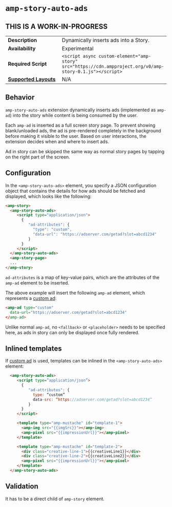 <!--
Copyright 2018 The AMP HTML Authors. All Rights Reserved.

Licensed under the Apache License, Version 2.0 (the "License");
you may not use this file except in compliance with the License.
You may obtain a copy of the License at

      http://www.apache.org/licenses/LICENSE-2.0

Unless required by applicable law or agreed to in writing, software
distributed under the License is distributed on an "AS-IS" BASIS,
WITHOUT WARRANTIES OR CONDITIONS OF ANY KIND, either express or implied.
See the License for the specific language governing permissions and
limitations under the License.
-->

# <a name="`amp-story-auto-ads`"></a> `amp-story-auto-ads`

## THIS IS A WORK-IN-PROGRESS

<table>
  <tr>
    <td width="40%"><strong>Description</strong></td>
    <td>Dynamically inserts ads into a Story.</td>
  </tr>
  <tr>
    <td width="40%"><strong>Availability</strong></td>
    <td>Experimental</td>
  </tr>
  <tr>
    <td width="40%"><strong>Required Script</strong></td>
    <td><code>&lt;script async custom-element="amp-story" src="https://cdn.ampproject.org/v0/amp-story-0.1.js">&lt;/script></code></td>
  </tr>
  <tr>
    <td class="col-fourty"><strong><a href="https://www.ampproject.org/docs/guides/responsive/control_layout.html">Supported Layouts</a></strong></td>
    <td>N/A</td>
  </tr>
</table>

## Behavior
`amp-story-auto-ads` extension dynamically inserts ads (implemented as `amp-ad`)
into the story while content is being consumed by the user.

Each `amp-ad` is inserted as a full screen story page. To prevent showing
blank/unloaded ads, the ad is pre-rendered completely in the background before
making it visible to the user. Based on user interactions, the extension decides when
and where to insert ads.

Ad in story can be skipped the same way as normal story pages by tapping on the
right part of the screen.

## Configuration
In the `<amp-story-auto-ads>` element, you specify a JSON configuration object
that contains the details for how ads should be fetched and displayed, which
looks like the following:

```html
<amp-story>
  <amp-story-auto-ads>
     <script type="application/json">
       {
          "ad-attributes": {
            "type": "custom",
            "data-url": "https://adserver.com/getad?slot=abcd1234"
          }
       }
     </script>
  </amp-story-auto-ads>
  <amp-story-page>
  ...
</amp-story>
```

`ad-attributes` is a map of key-value pairs, which are the attributes of the
 `amp-ad` element to be inserted.

The above example will insert the following `amp-ad` element, which represents
a [custom ad](../../ads/custom.md):

```html
<amp-ad type="custom"
  data-url="https://adserver.com/getad?slot=abcd1234"
</amp-ad>
```

Unlike normal `amp-ad`, no `<fallback>` or `<placeholder>` needs to be specified
here, as ads in story can only be displayed once fully rendered.

## Inlined templates
If [custom ad](../../ads/custom.md) is used, templates can be inlined in the
`<amp-story-auto-ads>` element:

```html
  <amp-story-auto-ads>
     <script type=”application/json”>
       {
          "ad-attributes": {
            type: “custom”
            data-src: “https://adserver.com/getad?slot=abcd1234”
          }
       }
     </script>

     <template type="amp-mustache" id="template-1">
       <amp-img src="{{imgSrc}}"></amp-img>
       <amp-pixel src="{{impressionUrl}}"></amp-pixel>
     </template>

     <template type="amp-mustache" id="template-2">
       <div class="creative-line-1">{{creativeLine1}}</div>
       <div class="creative-line-2">{{creativeLine2}}</div>
       <amp-pixel src="{{impressionUrl}}"></amp-pixel>
     </template>
  </amp-story-auto-ads>
```

## Validation

It has to be a direct child of `amp-story` element.